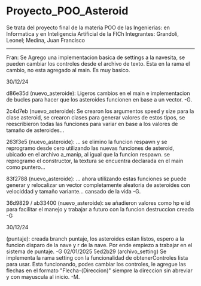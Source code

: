 # Proyecto_POO_Asteroid
Se trata del proyecto final de la materia POO de las Ingenierias: en Informatica y en Inteligencia Artificial de la FICh
Integrantes: Grandoli, Leonel; Medina, Juan Francisco  






-----------------------------------------------------------------------------------------------------
Fran: Se Agrego una implementacion basica de settings a la navesita, se pueden cambiar los controles desde el archivo de texto. 
Esta en la rama el cambio, no esta agregado al main. Es muy basico.

30/12/24

d86e35d (nuevo_asteroide): Ligeros cambios en el main e implementacion de bucles para hacer que los asteroides funcionen en base a un vector.
-G.

2c4d7eb (nuevo_asteroide):  Se crearon los argumentos speed y size para la clase asteroid, se crearon clases para generar valores de estos tipos, se reescribieron todas las funciones para variar en base a los valores de tamaño de asteroides...

263f3e5 (nuevo_asteroide):  ... se elimino la funcion respawn y se reprogramo desde cero utilizando las nuevas funciones de asteroid, ubicado en el archivo a_manip, al igual que la funcion respawn. se reprogramo el constructor, la textura se encuentra declarada en el main como puntero...

83f2788 (nuevo_asteroide):  ... ahora utilizando estas funciones se puede generar y relocalizar un vector completamente aleatoria de asteroides con velociddad y tamaño variante... 
cansado de la vida -G.   

36d9829 / ab33400 (nuevo_asteroide): se añadieron valores como hp e id para facilitar el manejo y trabajar a futuro con la funcion destruccion creada
-G 

30/12/24

(puntaje): creada branch puntaje, los asteroides estan listos, espero a la funcion disparo de la nave y r de la nave. Por ende empiezo a trabajar en el sistema de puntaje.
-G
02/01/2025 5ed2b29 (archivo_setting) Se implementa la rama setting con la funcionalidad de obtenerControles lista para usar. Esta funcionando, podes cambiar los controles, le agregue las flechas en el formato "Flecha-(Direccion)" siempre la direccion sin abreviar y con mayuscula al inicio. -M.
